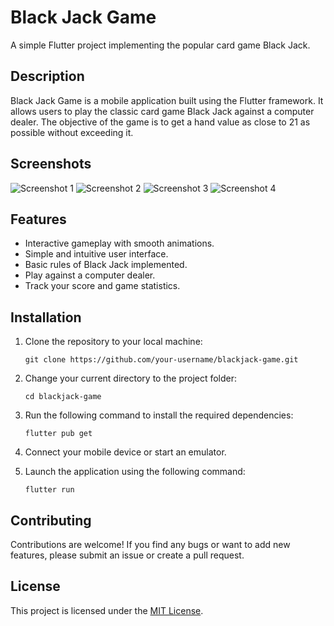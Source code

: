 # Black Jack Game

A simple Flutter project implementing the popular card game Black Jack.

## Description

Black Jack Game is a mobile application built using the Flutter framework. It allows users to play the classic card game Black Jack against a computer dealer. The objective of the game is to get a hand value as close to 21 as possible without exceeding it.

## Screenshots

<!-- Add screenshots of your application below -->
![Screenshot 1](screenshots/s1.png)
![Screenshot 2](screenshots/s2.png)
![Screenshot 3](screenshots/s3.png)
![Screenshot 4](screenshots/s4.png)

## Features

- Interactive gameplay with smooth animations.
- Simple and intuitive user interface.
- Basic rules of Black Jack implemented.
- Play against a computer dealer.
- Track your score and game statistics.

## Installation

1. Clone the repository to your local machine:
   ```
   git clone https://github.com/your-username/blackjack-game.git
   ```

2. Change your current directory to the project folder:
   ```
   cd blackjack-game
   ```

3. Run the following command to install the required dependencies:
   ```
   flutter pub get
   ```

4. Connect your mobile device or start an emulator.

5. Launch the application using the following command:
   ```
   flutter run
   ```

## Contributing

Contributions are welcome! If you find any bugs or want to add new features, please submit an issue or create a pull request.

## License

This project is licensed under the [MIT License](LICENSE).